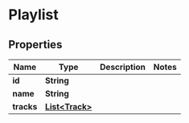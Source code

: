 # Playlist

## Properties
Name | Type | Description | Notes
------------ | ------------- | ------------- | -------------
**id** | **String** |  | 
**name** | **String** |  | 
**tracks** | [**List&lt;Track&gt;**](Track.md) |  | 
